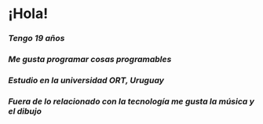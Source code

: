 # ¡Hola!


### *Tengo 19 años*
### *Me gusta programar cosas programables*
### *Estudio en la universidad ORT, Uruguay*
### *Fuera de lo relacionado con la tecnología me gusta la música y el dibujo*

